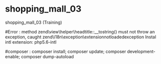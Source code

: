 # shopping_mall_03
shopping_mall_03 (Training)

#Error : method zend\view\helper\headtitle::__tostring() must not throw an exception, caught zend\i18n\exception\extensionnotloadedexception
Instal intl extension: php5.6-intl

#composer : composer install; composer update; composer development-enable; composer dump-autoload
